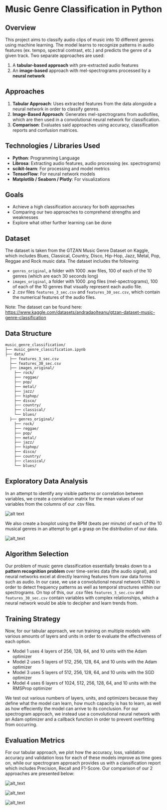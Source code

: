 # Music Genre Classification in Python

## Overview
This project aims to classify audio clips of music into 10 different genres using machine learning. The model learns to recognize patterns in audio features (ex. tempo, spectral contrast, etc.) and predicts the genre of a given track. Two separate approaches are used:
1. A **tabular-based approach** with pre-extracted audio features
2. An **image-based** approach with mel-spectrograms processed by a **neural network**

## Approaches
1. **Tabular Approach**: Uses extracted features from the data alongside a neural network in order to classify genres.
2. **Image-Based Approach**: Generates mel-spectrograms from audiofiles, which are then used in a convolutional neural network for classification.
3. **Comparison**: Evaluates said approaches using accuracy, classification reports and confusion matrices.


## Technologies / Libraries Used
* **Python**: Programming Language
* **Librosa**: Extracting audio features, audio processing (ex. spectrograms)
* **scikit-learn**: For processing and model metrics
* **TensorFlow**: For neural network models
* **Matplotlib / Seaborn / Plotly**: For visualizations

## Goals
* Achieve a high classification accuracy for both approaches
* Comparing our two approaches to comprehend strengths and weaknesses
* Explore what other further learning can be done

## Dataset
The dataset is taken from the GTZAN Music Genre Dataset on Kaggle, which includes Blues, Classical, Country, Disco, Hip-Hop, Jazz, Metal, Pop, Reggae and Rock music data. The dataset includes the following:
* ```genres_original```, a folder with 1000 .wav files, 100 of each of the 10 genres (which are each 30 seconds long)
* ```images_original```, a folder with 1000 .png files (mel-spectrograms), 100 of each of the 10 genres that visually represent each audio file.
* 2 .csv files ```features_3_sec.csv``` and ```features_30_sec.csv```, which contain the numerical features of the audio files.

Note: The dataset can be found here: https://www.kaggle.com/datasets/andradaolteanu/gtzan-dataset-music-genre-classification

## Data Structure

```bash
music_genre_classification/
├── music_genre_classification.ipynb
├── data/
  ├── features_3_sec.csv
  ├── features_30_sec.csv
  ├── images_original/
    ├── rock/
    ├── reggae/
    ├── pop/
    ├── metal/
    ├── jazz/
    ├── hiphop/
    ├── disco/
    ├── country/
    ├── classical/
    └── blues/
  ├── genres_original/
    ├── rock/
    ├── reggae/
    ├── pop/
    ├── metal/
    ├── jazz/
    ├── hiphop/
    ├── disco/
    ├── country/
    ├── classical/
    └── blues/
```

## Exploratory Data Analysis
In an attempt to identify any visible patterns or correlation between variables, we create a correlation matrix for the mean values of our variables from the columns of our .csv files.

![alt text](heatmap.png)

We also create a boxplot using the BPM (beats per minute) of each of the 10 musical genres in an attempt to get a grasp on the distribution of our data.

![alt_text](BPM_Boxplot.png)

## Algorithm Selection

Our problem of music genre classification essentially breaks down to a **pattern recognition problem** over time-series data (the audio signal), and neural networks excel at directly learning features from raw data forms such as audio. In our case, we use a convolutional neural network (CNN) in order to detect frequency patterns as well as temporal structures within our spectrograms. On top of this, our .csv files ```features_3_sec.csv``` and ```features_30_sec.csv``` contain variables with complex relationships, which a neural network would be able to decipher and learn trends from.

## Training Strategy

Now, for our tabular approach, we run training on multiple models with various amounts of layers and units in order to evaluate the effectiveness of each option.
* Model 1 uses 4 layers of 256, 128, 64, and 10 units with the Adam optimizer
* Model 2 uses 5 layers of 512, 256, 128, 64, and 10 units with the Adam optimizer
* Model 3 uses 5 layers of 512, 256, 128, 64, and 10 units with the SGD optimizer
* Model 4 uses 6 layers of 1024, 512, 256, 128, 64, and 10 units with the RMSProp optimizer

We test out various numbers of layers, units, and optimizers because they define what the model can learn, how much capacity is has to learn, as well as how effeciently the model can arrive to its conclusion. For our spectrogram approach, we instead use a convolutional neural network with an Adam optimizer and a callback function in order to prevent overfitting from occurring. 

## Evaluation Metrics

For our tabular approach, we plot how the accuracy, loss, validation accuracy and validation loss for each of these models improve as time goes on, while our spectrogram approach provides us with a classification report which includes Precision, Recall and F1-Score. Our comparison of our 2 approaches are presented below:

![alt_text](imgs/class_comparison.png)

![alt_text](imgs/classification_report.png)

![alt_text](imgs/accuracy_comparison.png)
